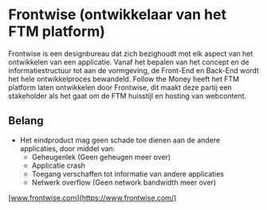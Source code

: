 # Frontwise (ontwikkelaar van het FTM platform)

Frontwise is een designbureau dat zich bezighoudt met elk aspect van het ontwikkelen van een applicatie. Vanaf het bepalen van het concept en de informatiestructuur tot aan de vormgeving, de Front-End en Back-End wordt het hele ontwikkelproces bewandeld. Follow the Money heeft het FTM platform laten ontwikkelen door Frontwise, dit maakt deze partij een stakeholder als het gaat om de FTM huisstijl en hosting van webcontent.

## Belang
* Het eindproduct mag geen schade toe dienen aan de andere applicaties, door middel van:
  * Geheugenlek (Geen geheugen meer over)
  * Applicatie crash
  * Toegang verschaffen tot informatie van andere applicaties
  * Netwerk overflow (Geen network bandwidth meer over)

[www.frontwise.com](https://www.frontwise.com/)
